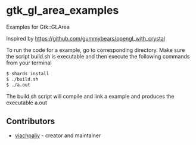 # gtk_gl_area_examples

Examples for Gtk::GLArea

Inspired by https://github.com/gummybears/opengl_with_crystal

To run the code for a example, go to
corresponding directory. Make sure
the script build.sh is executable and then
execute the following commands from
your terminal

```sh
$ shards install
$ ./build.sh
$ ./a.out
```

The build.sh script will compile and link a example
and produces the executable a.out

## Contributors

- [viachpaliy](https://github.com/viachpaliy) - creator and maintainer
